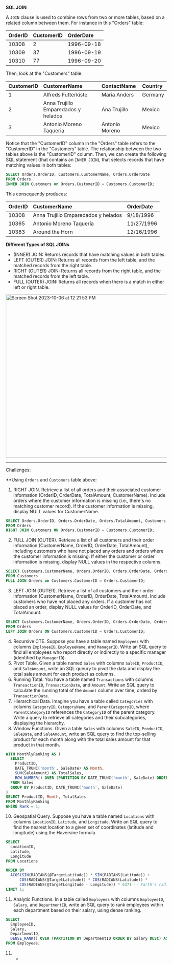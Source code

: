 **SQL JOIN**

A `JOIN` clause is used to combine rows from two or more tables, based on a related column between them. For instance in this "Orders" table:

|OrderID | CustomerID | OrderDate | 
| :---         |     :---     |:--- |
| 10308 | 2    | 1996-09-18    | 
|  10309     | 37       | 1996-09-19      | 
| 10310 | 77 | 1996-09-20 |

Then, look at the "Customers" table: 

|CustomerID | CustomerName | ContactName | Country| 
| :---         |     :---     |:--- |:---|
| 1 | Alfreds Futterkiste    | Maria Anders | Germany|
|  2     | Anna Trujillo Emparedados y helados       | Ana Trujillo| Mexico| 
| 3 | Antonio Moreno Taqueria| Antonio Moreno | Mexico|

Notice that the "CustomerID" column in the "Orders" table refers to the "CustomerID" in the "Customers" table. The relationship between the two tables above is the "CustomerID" column. Then, we can create the following SQL statement (that contains an `INNER JOIN`), that selects records that have matching values in both tables:
```SQL
SELECT Orders.OrderID, Customers.CustomerName, Orders.OrderDate
FROM Orders
INNER JOIN Customers on Orders.CustomerID = Customers.CustomerID;
```

This consequently produces:

|OrderID | CustomerName | OrderDate | 
| :---         |     :---     |:--- |
| 10308 |Anna Trujillo Emparedados y helados      | 9/18/1996   | 
|  10365 | Antonio Moreno Taquería       | 11/27/1996    | 
| 10383 | Around the Horn | 12/16/1996|

**Different Types of SQL JOINs**

* (INNER) JOIN: Returns records that have matching values in both tables.
* LEFT (OUTER) JOIN: Returns all records from the left table, and the matched records from the right table.
* RIGHT (OUTER) JOIN: Returns all records from the right table, and the matched records from the left table.
* FULL (OUTER) JOIN: Returns all records when there is a match in either left or right table.

<img width="510" alt="Screen Shot 2023-10-06 at 12 21 53 PM" src="https://github.com/aliamrod/Coding-Challenges/assets/62684338/45090586-8d41-4134-9f95-fe270c1c72e0">



------------------------------------
Challenges:

**Using `Orders` and `Customers` table above:
1. RIGHT JOIN. Retrieve a list of all orders and their associated customer information (OrderID, OrderDate, TotalAmount, CustomerName). Include orders where the customer information is missing (i.e., there's no matching customer record). If the customer information is missing, display NULL values for CustomerName.

```sql
SELECT Orders.OrderID, Orders.OrderDate, Orders.TotalAmount, Customers.CustomerName
FROM Orders
RIGHT JOIN Customers ON Orders.CustomerID = Customers.CustomerID; 
```
2. FULL JOIN (OUTER). Retrieve a list of all customers and their order information (CustomerName, OrderID, OrderDate, TotalAmount), including customers who have not placed any orders and orders where the customer information is missing. If either the customer or order information is missing, display NULL values in the respective columns.

```sql
SELECT Customers.CustomerName, Orders.OrderID, Orders.OrderDate, Orders.TotalAmount
FROM Customers
FULL JOIN Orders on Customers.CustomerID = Orders.CustomerID; 
```
3. LEFT JOIN (OUTER). Retrieve a list of all customers and their order information (CustomerName, OrderID, OrderDate, TotalAmount). Include customers who have not placed any orders. If a customer has not placed an order, display NULL values for OrderID, OrderDate, and TotalAmount.

```sql
SELECT Customers.CustomerName, Orders.OrderID, Orders.OrderDate, Orders.TotalAmount
FROM Orders
LEFT JOIN Orders ON Customers.CustomerID = Orders.CustomerID; 
```
4. Recursive CTE. Suppose you have a table named `Employees` with columns `EmployeeID`, `EmployeeName`, and `ManagerID`. Write an SQL query to find all employees who report directly or indirectly to a specific manager (identified by `ManagerID`). 
5. Pivot Table. Given a table named `Sales` with columns `SaleID`, `ProductID`, and `SaleAmount`, write an SQL queury to pivot the data and display the total sales amount for each product as columns. 
6. Running Total. You have a table named `Transactions` with columns `TransactionID`, `TransactionDate`, and `Amount`. Write an SQL query to calculate the running total of the `Amount` column over time, orderd by `TransactionDate`. 
7. Hierarchical Data. Imagine you have a table called `Categories` with columns `CategoryID`, `CategoryName`, and `ParentCategoryID`, where `ParentCategoryID` references the `CategoryID` of the parent category. Write a query to retrieve all categories and their subcategories, displaying the hierarchy. 
8. Window Functions. Given a table `Sales` with columns `SaleID`, `ProductID`, `SaleDate`, and `SaleAmount`, write an SQL query to find the top-selling product for each month along with the total sales amount for that product in that month.

```sql
WITH MonthlyRanking AS (
  SELECT
    ProductID,
    DATE_TRUNC('month', SaleDate) AS Month,
    SUM(SaleAmount) AS TotalSales,
    ROW_NUMBER() OVER (PARTITION BY DATE_TRUNC('month', SaleDate) ORDER BY SUM(SaleAmount) DESC) AS Rank
  FROM Sales
  GROUP BY ProductID, DATE_TRUNC('month', SaleDate)
)
SELECT ProductID, Month, TotalSales
FROM MonthlyRanking
WHERE Rank = 1; 

```
10. Geospatial Query. Suppose you have a table named `Locations` with columns `LocationID`, `Latitude`, and `Longitude`. Write an SQL query to find the nearest location to a given set of coordinates (latitude and longitude) using the Haversine formula.

```sql
SELECT
  LocationID,
  Latitude,
  Longitude
FROM Locations

ORDER BY
  ACOS(SIN(RADIANS(@TargetLatitude)) * SIN(RADIANS(Latitude)) +
      COS(RADIANS(@TargetLatitude)) * COS(RADIANS(Latitude)) *
      COS(RADIANS(@TargetLongitude - Longitude)) * 6371 -- Earth's radius in km
LIMIT 1; 
```

11. Analytic Functions. In a table called `Employees` with columns `EmployeeID`, `Salary`, and `DepartmentID`, write an SQL query to rank employees within each department based on their salary, using dense ranking.

```sql
SELECT
  EmployeeID,
  Salary,
  DepartmentID,
  DENSE_RANK() OVER (PARTITION BY DepartmentID ORDER BY Salary DESC) AS Salary_Rank
FROM Employees;
```

11. *


